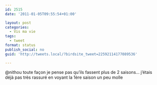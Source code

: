 ```yaml
---
id: 2515
date: '2011-01-05T09:55:54+01:00'

layout: post
categories:
  - Vis ma vie
tags:
  - tweet
format: status
publish_social: no
guid: 'http://tweets.local/?birdsite_tweet=22592114177089536'

---
```


@nithou toute façon je pense pas qu’ils fassent plus de 2 saisons… j’étais déjà pas très rassuré en voyant la 1ère saison un peu molle